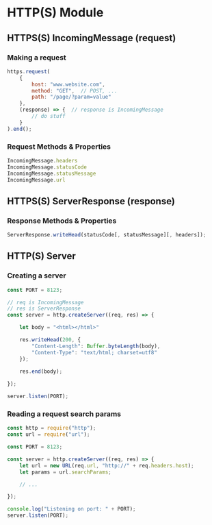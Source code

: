 # HTTP(S) Module

## HTTPS(S) IncomingMessage (request)

### Making a request

```js
https.request(
    {
        host: "www.website.com",
        method: "GET",  // POST, ...
        path: "/page/?param=value"
    }, 
    (response) => {  // response is IncomingMessage
        // do stuff
    }
).end();
```

### Request Methods & Properties

```js
IncomingMessage.headers
IncomingMessage.statusCode
IncomingMessage.statusMessage
IncomingMessage.url
```

## HTTPS(S) ServerResponse (response)

### Response Methods & Properties

```js
ServerResponse.writeHead(statusCode[, statusMessage][, headers]);
```

## HTTP(S) Server

### Creating a server

```js
const PORT = 8123;

// req is IncomingMessage
// res is ServerResponse
const server = http.createServer((req, res) => {

    let body = "<html></html>"

    res.writeHead(200, {
        "Content-Length": Buffer.byteLength(body),
        "Content-Type": "text/html; charset=utf8"
    });
    
    res.end(body);

});

server.listen(PORT);
```

### Reading a request search params

```js
const http = require("http");
const url = require("url");

const PORT = 8123;

const server = http.createServer((req, res) => {
    let url = new URL(req.url, "http://" + req.headers.host);
    let params = url.searchParams;

    // ...

});

console.log("Listening on port: " + PORT);
server.listen(PORT);
```
